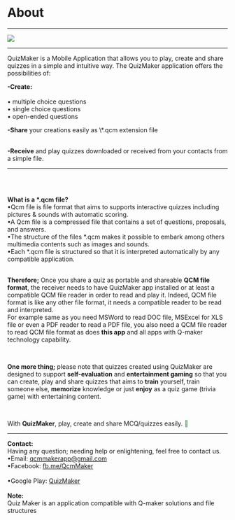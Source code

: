 <html>
<header>
<meta charset="utf-8"/>
</header>
<body>
<h1>About</h1>
<hr/>
  <image src="https://firebasestorage.googleapis.com/v0/b/qcm-maker-dd221.appspot.com/o/documents%2Fresources%2Fimages%2Fqcm_en-icon-1024-500.png?alt=media&token=7fd022e0-512b-4838-9949-69ade0019acd">
<hr/>
<p>
QuizMaker is a Mobile Application that allows you to play, create and share quizzes in a simple and intuitive way.
The QuizMaker application offers the possibilities of:
</p>
&#x20;
<p>
<b>-Create:</b>
<br/>
<br/>
• multiple choice questions<br/>
• single choice questions<br/>
• open-ended questions<br/>
</p>

<p>
<b>-Share</b> your creations easily as \*.qcm extension file<br/><br/>
</p>

<p>
<b>-Receive</b> and play quizzes downloaded or received from your contacts from a simple file.
</p>
<hr/>
<br/><br/>
<p>
<b>What is a *.qcm file?</b>
<br/>
•Qcm file is file format that aims to supports interactive quizzes including pictures & sounds with automatic scoring.
<br/>
•A Qcm file is a compressed file that contains a set of questions, proposals, and answers.
<br/>
•The structure of the files *.qcm makes it possible to embark among others multimedia contents such as images and sounds.
<br/>
•Each *.qcm file is structured so that it is interpreted automatically by any compatible application.
</p>
<br/>
<b>Therefore;</b> Once you share a quiz as portable and shareable <b>QCM file format</b>, the receiver needs to have QuizMaker app installed or at least a compatible QCM file reader in order to read and play it.
Indeed, QCM file format is like any other file format, it needs a compatible reader to be read and interpreted.
<br/>
For example same as you need MSWord to read DOC file, MSExcel for XLS file or even a PDF reader to read a PDF file, you also need a QCM file reader to read QCM file format as does <b>this app</b> and all apps with Q-maker technology capability.
<br/>
<p>
<br/>
<p>
<b>One more thing;</b> please note that quizzes created using QuizMaker are designed to support <b>self-evaluation</b> and <b>entertainment gaming</b> so that you can create, play and share quizzes that aims to <b>train</b> yourself, train someone else, <b>memorize</b> knowledge or just <b>enjoy</b> as a quiz game (trivia game) with entertaining content.
</p>
</p>
<br/>
<p>
With <b>QuizMaker</b>, play, create and share MCQ/quizzes easily. <font color="#48a459">🙂</font>
</p>
<hr/>
<p>
<b>Contact:</b>
<br/>
Having any question; needing help or enlightening, feel free to contact us.
<br/>
•Email: <a href="mailto:qcmmakerapp@gmail.com">qcmmakerapp@gmail.com</a></font>
<br/>
•Facebook: <a href="http://fb.me/QcmMaker">fb.me/QcmMaker</a>
</br>
<br/>
•Google Play: <a href="https://play.google.com/store/apps/details?id=com.devup.qcm.maker">QuizMaker</a>
<br/>
<br/>
<b>Note:</b>
<br/>
Quiz Maker is an application compatible with Q-maker solutions and file structures
</body>
</html>

